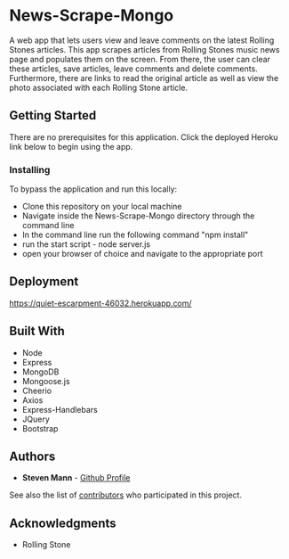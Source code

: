# News-Scrape-Mongo
A web app that lets users view and leave comments on the latest Rolling Stones articles. This app scrapes articles from Rolling Stones music news page and populates them on the screen. From there, the user can clear these articles, save articles, leave comments and delete comments. Furthermore, there are links to read the original article as well as view the photo associated with each Rolling Stone article. 


## Getting Started

There are no prerequisites for this application. Click the deployed Heroku link below to begin using the app.  


### Installing

To bypass the application and run this locally:

* Clone this repository on your local machine
* Navigate inside the News-Scrape-Mongo directory through the command line
* In the command line run the following command "npm install"
* run the start script - node server.js
* open your browser of choice and navigate to the appropriate port 


## Deployment

https://quiet-escarpment-46032.herokuapp.com/

## Built With

* Node
* Express
* MongoDB
* Mongoose.js 
* Cheerio
* Axios
* Express-Handlebars
* JQuery
* Bootstrap


## Authors

* **Steven Mann** - [Github Profile](https://github.com/stevencmann2)

See also the list of [contributors](https://github.com/your/project/contributors) who participated in this project.


## Acknowledgments

* Rolling Stone 
